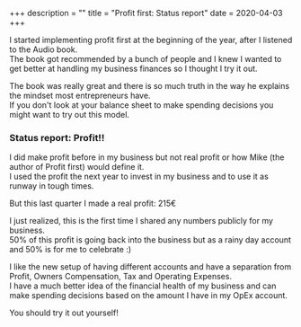 +++
description = ""
title = "Profit first: Status report"
date = 2020-04-03
+++

I started implementing profit first at the beginning of the year, after I listened to the Audio book.  
The book got recommended by a bunch of people and I knew I wanted to get better at handling my business finances so I thought I try it out.  

The book was really great and there is so much truth in the way he explains the mindset most entrepreneurs have.  
If you don't look at your balance sheet to make spending decisions you might want to try out this model.  

### Status report: Profit!!

I did make profit before in my business but not real profit or how Mike (the author of Profit first) would define it.  
I used the profit the next year to invest in my business and to use it as runway in tough times.  

But this last quarter I made a real profit: 215€ 

I just realized, this is the first time I shared any numbers publicly for my business.  
50% of this profit is going back into the business but as a rainy day account and 50% is for me to celebrate :) 

I like the new setup of having different accounts and have a separation from Profit, Owners Compensation, Tax and Operating Expenses.  
I have a much better idea of the financial health of my business and can make spending decisions based on the amount I have in my OpEx account.

You should try it out yourself!
